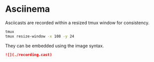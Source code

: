 # Asciinema

Asciicasts are recorded within a resized tmux window for consistency.

```sh
tmux
tmux resize-window -x 108 -y 24
```

They can be embedded using the image syntax.

```md
![](./recording.cast)
````
